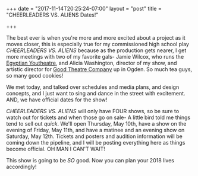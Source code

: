 +++
date = "2017-11-14T20:25:24-07:00"
layout = "post"
title = "CHEERLEADERS VS. ALIENS Dates!"

+++

The best ever is when you're more and more excited about a project as it moves closer, this is especially true for my commissioned high school play *CHEERLEADERS VS. ALIENS* because as the production gets nearer, I get more meetings with two of my favorite gals- Jamie Wilcox, who runs the [Egyptian Youtheatre](https://www.egyptiantheatrecompany.org/about-youtheatre), and Alicia Washington, director of my show, and artistic director for [Good Theatre Company](https://www.goodcotheatre.com/) up in Ogden. So much tea guys, so many good cookies!

We met today, and talked over schedules and media plans, and design concepts, and I just want to sing and dance in the street with excitement. AND, we have official dates for the show! 

*CHEERLEADERS VS. ALIENS* will only have FOUR shows, so be sure to watch out for tickets and when those go on sale- A little bird told me things tend to sell out *quick*. We'll open Thursday, May 10th, have a show on the evening of Friday, May 11th, and have a matinee and an evening show on Saturday, May 12th. Tickets and posters and audition information will be coming down the pipeline, and I will be posting everything here as things become official. OH MAN I CAN'T WAIT! 

This show is going to be *SO* good. Now you can plan your 2018 lives accordingly!